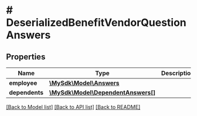 # # DeserializedBenefitVendorQuestionAnswers

## Properties

Name | Type | Description | Notes
------------ | ------------- | ------------- | -------------
**employee** | [**\MySdk\Model\Answers**](Answers.md) |  | [optional]
**dependents** | [**\MySdk\Model\DependentAnswers[]**](DependentAnswers.md) |  | [optional]

[[Back to Model list]](../../README.md#models) [[Back to API list]](../../README.md#endpoints) [[Back to README]](../../README.md)
